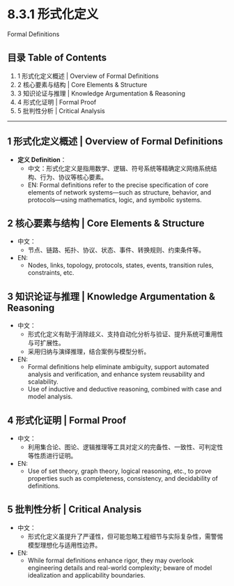 # 8.3.1 形式化定义

Formal Definitions

## 目录 Table of Contents

1. 1 形式化定义概述 | Overview of Formal Definitions
2. 2 核心要素与结构 | Core Elements & Structure
3. 3 知识论证与推理 | Knowledge Argumentation & Reasoning
4. 4 形式化证明 | Formal Proof
5. 5 批判性分析 | Critical Analysis

---

## 1 形式化定义概述 | Overview of Formal Definitions

- **定义 Definition**：
  - 中文：形式化定义是指用数学、逻辑、符号系统等精确定义网络系统结构、行为、协议等核心要素。
  - EN: Formal definitions refer to the precise specification of core elements of network systems—such as structure, behavior, and protocols—using mathematics, logic, and symbolic systems.

## 2 核心要素与结构 | Core Elements & Structure

- 中文：
  - 节点、链路、拓扑、协议、状态、事件、转换规则、约束条件等。
- EN:
  - Nodes, links, topology, protocols, states, events, transition rules, constraints, etc.

## 3 知识论证与推理 | Knowledge Argumentation & Reasoning

- 中文：
  - 形式化定义有助于消除歧义、支持自动化分析与验证、提升系统可重用性与可扩展性。
  - 采用归纳与演绎推理，结合案例与模型分析。
- EN:
  - Formal definitions help eliminate ambiguity, support automated analysis and verification, and enhance system reusability and scalability.
  - Use of inductive and deductive reasoning, combined with case and model analysis.

## 4 形式化证明 | Formal Proof

- 中文：
  - 利用集合论、图论、逻辑推理等工具对定义的完备性、一致性、可判定性等性质进行证明。
- EN:
  - Use of set theory, graph theory, logical reasoning, etc., to prove properties such as completeness, consistency, and decidability of definitions.

## 5 批判性分析 | Critical Analysis

- 中文：
  - 形式化定义虽提升了严谨性，但可能忽略工程细节与实际复杂性，需警惕模型理想化与适用性边界。
- EN:
  - While formal definitions enhance rigor, they may overlook engineering details and real-world complexity; beware of model idealization and applicability boundaries.
